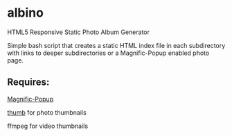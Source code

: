 albino
======

HTML5 Responsive Static Photo Album Generator

Simple bash script that creates a static HTML index file in each subdirectory with links to deeper subdirectories or a Magnific-Popup enabled photo page.

Requires:
---------
[Magnific-Popup](http://dimsemenov.com/plugins/magnific-popup/)

[thumb](http://marginalhacks.com/Hacks/thumb/) for photo thumbnails

ffmpeg for video thumbnails

